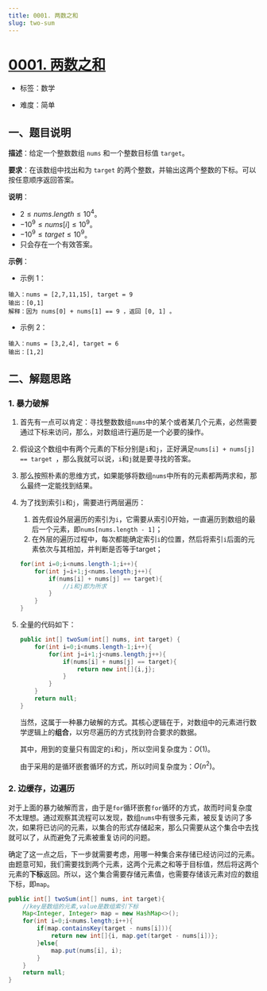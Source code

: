 ```yaml
---
title: 0001. 两数之和
slug: two-sum
---
```


# [0001. 两数之和](https://leetcode.cn/problems/two-sum/)

* 标签：数学

* 难度：简单

## 一、题目说明

**描述**：给定一个整数数组 `nums` 和一个整数目标值 `target`。

**要求**：在该数组中找出和为 `target` 的两个整数，并输出这两个整数的下标。可以按任意顺序返回答案。

**说明**：

- $2 \le nums.length \le 10^4$。
- $-10^9 \le nums[i] \le 10^9$。
- $-10^9 \le target \le 10^9$。
- 只会存在一个有效答案。

**示例**：

- 示例 1：

```text
输入：nums = [2,7,11,15], target = 9
输出：[0,1]
解释：因为 nums[0] + nums[1] == 9 ，返回 [0, 1] 。
```

- 示例 2：

```text
输入：nums = [3,2,4], target = 6
输出：[1,2]
```

## 二、解题思路

### 1. 暴力破解

1. 首先有一点可以肯定：寻找整数数组`nums`中的某个或者某几个元素，必然需要通过下标来访问，那么，对数组进行遍历是一个必要的操作。

2. 假设这个数组中有两个元素的下标分别是`i`和`j`，正好满足`nums[i] + nums[j] == target `，那么我就可以说，`i`和`j`就是要寻找的答案。

3. 那么按照朴素的思维方式，如果能够将数组`nums`中所有的元素都两两求和，那么最终一定能找到结果。

4. 为了找到索引`i`和`j`，需要进行两层遍历：
   
   1. 首先假设外层遍历的索引为`i`，它需要从索引0开始，一直遍历到数组的最后一个元素，即`nums[nums.length - 1]`；
   2. 在外层的遍历过程中，每次都能确定索引`i`的位置，然后将索引`i`后面的元素依次与其相加，并判断是否等于target；
   
   ```java
   for(int i=0;i<nums.length-1;i++){
       for(int j=i+1;j<nums.length;j++){
           if(nums[i] + nums[j] == target){
               //i和j即为所求
           }
       }
   }
   ```

5. 全量的代码如下：
   
   ```java
   public int[] twoSum(int[] nums, int target) {
       for(int i=0;i<nums.length-1;i++){
           for(int j=i+1;j<nums.length;j++){
               if(nums[i] + nums[j] == target){
                   return new int[]{i,j};
               }
           }
       }
       return null;
   }
   ```
   
   当然，这属于一种暴力破解的方式。其核心逻辑在于，对数组中的元素进行数学逻辑上的**组合**，以穷尽遍历的方式找到符合要求的数据。
   
   其中，用到的变量只有固定的`i`和`j`，所以空间复杂度为：$O(1)$。
   
   由于采用的是循环嵌套循环的方式，所以时间复杂度为：$O(n^2)$。

### 2. 边缓存，边遍历

对于上面的暴力破解而言，由于是`for`循环嵌套`for`循环的方式，故而时间复杂度不太理想。通过观察其流程可以发现，数组`nums`中有很多元素，被反复访问了多次，如果将已访问的元素，以集合的形式存储起来，那么只需要从这个集合中去找就可以了，从而避免了元素被重复访问的问题。

确定了这一点之后，下一步就需要考虑，用哪一种集合来存储已经访问过的元素。由题意可知，我们需要找到两个元素，这两个元素之和等于目标值，然后将这两个元素的**下标**返回。所以，这个集合需要存储元素值，也需要存储该元素对应的数组下标，即`map`。

```java
public int[] twoSum(int[] nums, int target){
    //key是数组的元素,value是数组索引下标
    Map<Integer, Integer> map = new HashMap<>();
    for(int i=0;i<nums.length;i++){
        if(map.containsKey(target - nums[i])){
            return new int[]{i, map.get(target - nums[i])};
        }else{
            map.put(nums[i], i);
        }
    }
    return null;
}
```